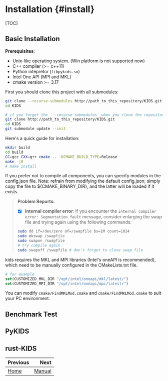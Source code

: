# Installation {#install}

[TOC]

## Basic Installation

**Prerequisites**:
- Unix-like operating system. (Win platform is not supported now)
- C++ compiler (>= c++11)
- Python intepretor (`libpykids.so`)
- Intel One API (MPI and MKL)
- cmake version >= 3.17

First you should clone this project with all submodules:

```bash
git clone --recurse-submodules http://path_to_this_repository/KIDS.git 
cd KIDS

# if you forget the `--recurse-submodules` when you clone the repository, you can do as follows:
git clone http://path_to_this_repository/KIDS.git
cd KIDS
git submodule update --init
```

Here's a quick guide for installation:

```bash
mkdir build
cd build
CC=gcc CXX=g++ cmake .. -DCMAKE_BUILD_TYPE=Release
make -j8
# make install
```
If you prefer not to compile all components, you can specify modules in the config.json file. Note: refrain from modifying the default config.json; simply copy the file to ${CMAKE_BINARY_DIR}, and the latter will be loaded if it exists.

> **Problem Reports:**
>
> - [x] **internal compiler error**: If you encounter the `internal compiler error: Segmentation fault` message, consider enlarging the swap file and trying again using the following commands:
> ```bash
> sudo dd if=/dev/zero of=/swapfile bs=1M count=1024
> sudo mkswap /swapfile
> sudo swapon /swapfile
> # try compile again
> sudo swapoff /swapfile # don't forget to close swap file
> ```

kids requires the MKL and MPI libraries (Intel's oneAPI is recommended), which need to be manually configured in the CMakeLists.txt file.
```cmake
# for example
set(CUSTOMIZED_MKL_DIR "/opt/intel/oneapi/mkl/latest/")
set(CUSTOMIZED_MPI_DIR "/opt/intel/oneapi/mpi/latest/")
```
You can modify `cmake/FindMKLMod.cmake` and `cmake/FindMKLMod.cmake` to suit your PC environment.

## Benchmark Test


## PyKIDS

## rust-KIDS


<div class="section_buttons">

| Previous          |                              Next |
|:------------------|----------------------------------:|
| [Home](README.md) | [Manual](manual.md)               |
</div>
